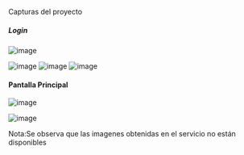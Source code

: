 Capturas del proyecto

##### Login #####
![image](https://github.com/angelRodriguezBetanzos/angelFrontEnd/assets/54855950/4649de76-b001-434e-9767-7ba6c5b32d74)

![image](https://github.com/angelRodriguezBetanzos/angelFrontEnd/assets/54855950/3553405d-cd56-48cd-97e0-02f1c9e5d062)
![image](https://github.com/angelRodriguezBetanzos/angelFrontEnd/assets/54855950/84d1fd35-5da1-4c6d-a55c-c729dd574e69)
![image](https://github.com/angelRodriguezBetanzos/angelFrontEnd/assets/54855950/8cc4b418-5bab-4ed1-82c8-b2c145daf06e)

####  Pantalla Principal ####

![image](https://github.com/angelRodriguezBetanzos/angelFrontEnd/assets/54855950/eaf3a56d-7059-4158-9347-e5e9170f1e5d)

![image](https://github.com/angelRodriguezBetanzos/angelFrontEnd/assets/54855950/284e1256-d23b-4cff-8f63-827119258694)

Nota:Se observa que las imagenes obtenidas en el servicio no están disponibles
